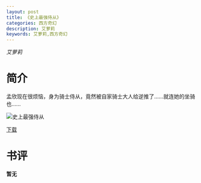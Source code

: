 ```yaml
---
layout: post
title: 《史上最强侍从》
categories: 西方奇幻
description: 艾萝莉
keywords: 艾萝莉,西方奇幻
---
```

*艾萝莉*
# 简介
孟欣现在很烦恼，身为骑士侍从，竟然被自家骑士大人给逆推了……就连她的坐骑也……

![史上最强侍从](https://cdn.jsdelivr.net/gh/YYbooks0/yybooks0img@master/bookscover2/史上最强侍从.5x7a9m0fsnk0.jpg)

[下载](https://link.jscdn.cn/1drv/aHR0cHM6Ly8xZHJ2Lm1zL3QvcyFBaGU2R2dNWmVFb2pod0E1Y2R4S3RHVkFqT0owP2U9V2xBcDZF.txt)

# 书评
**暂无**